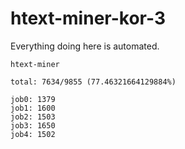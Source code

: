 # htext-miner-kor-3

Everything doing here is automated.

```
htext-miner

total: 7634/9855 (77.46321664129884%)

job0: 1379
job1: 1600
job2: 1503
job3: 1650
job4: 1502
```